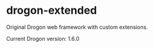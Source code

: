 # drogon-extended
Original Drogon web framework with custom extensions.

Current Drogon version: 1.6.0
